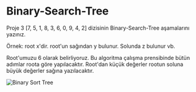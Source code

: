 # Binary-Search-Tree

Proje 3
[7, 5, 1, 8, 3, 6, 0, 9, 4, 2] dizisinin Binary-Search-Tree aşamalarını yazınız.

Örnek: root x'dir. root'un sağından y bulunur. Solunda z bulunur vb.

Root'umuzu 6 olarak belirliyoruz. Bu algoritma çalışma prensibinde bütün adımlar roota göre yapılacaktır. Root'dan küçük değerler rootun soluna büyük değerler sağına yazılacaktır. 

![Binary Sort Tree](https://user-images.githubusercontent.com/119735854/206180359-08eee331-fadf-4c85-982e-1b095b72ee75.png)

